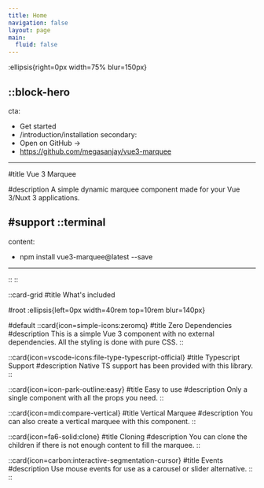 ```yaml
---
title: Home
navigation: false
layout: page
main:
  fluid: false
---
```


:ellipsis{right=0px width=75% blur=150px}

::block-hero
---
cta:
  - Get started
  - /introduction/installation
secondary:
  - Open on GitHub →
  - https://github.com/megasanjay/vue3-marquee
---

#title
Vue 3 Marquee

#description
A simple dynamic marquee component made for your Vue 3/Nuxt 3 applications.

#support
  ::terminal
  ---
  content:
  - npm install vue3-marquee@latest --save
  ---
  ::
::

::card-grid
#title
What's included

#root
:ellipsis{left=0px width=40rem top=10rem blur=140px}

#default
  ::card{icon=simple-icons:zeromq}
  #title
  Zero Dependencies
  #description
  This is a simple Vue 3 component with no external dependencies. All the styling is done with pure CSS.
  ::

  ::card{icon=vscode-icons:file-type-typescript-official}
  #title
  Typescript Support
  #description
  Native TS support has been provided with this library.
  ::

  ::card{icon=icon-park-outline:easy}
  #title
  Easy to use
  #description
  Only a single component with all the props you need.
  ::

  ::card{icon=mdi:compare-vertical}
  #title
  Vertical Marquee
  #description
  You can also create a vertical marquee with this component.
  ::

  ::card{icon=fa6-solid:clone}
  #title
  Cloning
  #description
  You can clone the children if there is not enough content to fill the marquee.
  ::

  ::card{icon=carbon:interactive-segmentation-cursor}
  #title
  Events
  #description
  Use mouse events for use as a carousel or slider alternative.
  ::
::
